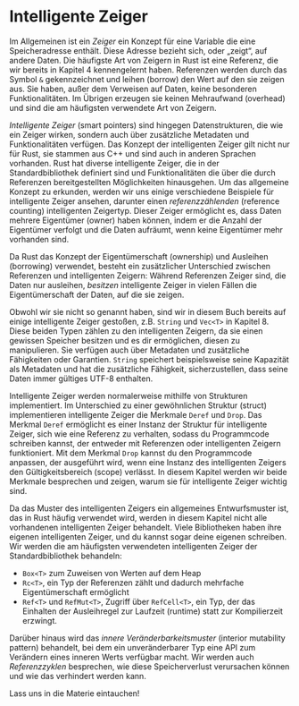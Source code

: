 # Intelligente Zeiger

Im Allgemeinen ist ein *Zeiger* ein Konzept für eine Variable die eine
Speicheradresse enthält. Diese Adresse bezieht sich, oder „zeigt“, auf andere
Daten. Die häufigste Art von Zeigern in Rust ist eine Referenz, die wir bereits
in Kapitel 4 kennengelernt haben. Referenzen werden durch das Symbol `&`
gekennzeichnet und leihen (borrow) den Wert auf den sie zeigen aus. Sie haben,
außer dem Verweisen auf Daten, keine besonderen Funktionalitäten. Im Übrigen
erzeugen sie keinen Mehraufwand (overhead) und sind die am häufigsten
verwendete Art von Zeigern.

*Intelligente Zeiger* (smart pointers) sind hingegen Datenstrukturen, die wie
ein Zeiger wirken, sondern auch über zusätzliche Metadaten und Funktionalitäten
verfügen. Das Konzept der intelligenten Zeiger gilt nicht nur für Rust, sie
stammen aus C++ und sind auch in anderen Sprachen vorhanden. Rust hat diverse
intelligente Zeiger, die in der Standardbibliothek definiert sind und
Funktionalitäten die über die durch Referenzen bereitgestellten Möglichkeiten
hinausgehen. Um das allgemeine Konzept zu erkunden, werden wir uns einige
verschiedene Beispiele für intelligente Zeiger ansehen, darunter einen
*referenzzählenden* (reference counting) intelligenten Zeigertyp. Dieser Zeiger
ermöglicht es, dass Daten mehrere Eigentümer (owner) haben können, indem er die
Anzahl der Eigentümer verfolgt und die Daten aufräumt, wenn keine Eigentümer
mehr vorhanden sind.

Da Rust das Konzept der Eigentümerschaft (ownership) und Ausleihen
(borrowing) verwendet, besteht ein zusätzlicher Unterschied zwischen Referenzen
und intelligenten Zeigern: Während Referenzen Zeiger sind, die Daten nur
ausleihen, *besitzen* intelligente Zeiger in vielen Fällen die Eigentümerschaft
der Daten, auf die sie zeigen.

Obwohl wir sie nicht so genannt haben, sind wir in diesem Buch bereits auf
einige intelligente Zeiger gestoßen, z.B. `String` und `Vec<T>` in Kapitel 8.
Diese beiden Typen zählen zu den intelligenten Zeigern, da sie einen gewissen
Speicher besitzen und es dir ermöglichen, diesen zu manipulieren. Sie verfügen
auch über Metadaten und zusätzliche Fähigkeiten oder Garantien. `String`
speichert beispielsweise seine Kapazität als Metadaten und hat die zusätzliche
Fähigkeit, sicherzustellen, dass seine Daten immer gültiges UTF-8 enthalten.

Intelligente Zeiger werden normalerweise mithilfe von Strukturen implementiert.
Im Unterschied zu einer gewöhnlichen Struktur (struct) implementieren
intelligente Zeiger die Merkmale `Deref` und `Drop`. Das Merkmal `Deref`
ermöglicht es einer Instanz der Struktur für intelligente Zeiger, sich wie eine
Referenz zu verhalten, sodass du Programmcode schreiben kannst, der entweder mit
Referenzen oder intelligenten Zeigern funktioniert. Mit dem Merkmal `Drop`
kannst du den Programmcode anpassen, der ausgeführt wird, wenn eine Instanz des
intelligenten Zeigers den Gültigkeitsbereich (scope) verlässt. In diesem
Kapitel werden wir beide Merkmale besprechen und zeigen, warum sie für
intelligente Zeiger wichtig sind.

Da das Muster des intelligenten Zeigers ein allgemeines Entwurfsmuster ist, das
in Rust häufig verwendet wird, werden in diesem Kapitel nicht alle vorhandenen
intelligenten Zeiger behandelt. Viele Bibliotheken haben ihre eigenen
intelligenten Zeiger, und du kannst sogar deine eigenen schreiben. Wir werden
die am häufigsten verwendeten intelligenten Zeiger der Standardbibliothek
behandeln:

* `Box<T>` zum Zuweisen von Werten auf dem Heap
* `Rc<T>`, ein Typ der Referenzen zählt und dadurch mehrfache Eigentümerschaft
    ermöglicht
* `Ref<T>` und `RefMut<T>`, Zugriff über `RefCell<T>`, ein Typ, der das
    Einhalten der Ausleihregel zur Laufzeit (runtime) statt zur Kompilierzeit
    erzwingt.

Darüber hinaus wird das *innere Veränderbarkeitsmuster* (interior mutability pattern)
behandelt, bei dem ein unveränderbarer Typ eine API zum Verändern eines inneren
Werts verfügbar macht. Wir werden auch *Referenzzyklen* besprechen, wie diese
Speicherverlust verursachen können und wie das verhindert werden kann.

Lass uns in die Materie eintauchen!

